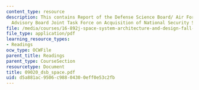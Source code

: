 ```yaml
---
content_type: resource
description: This contains Report of the Defense Science Board/ Air Force Scientific
  Advisory Board Joint Task Force on Acquisition of National Security Space Programs.
file: /media/courses/16-892j-space-system-architecture-and-design-fall-2004/d5a881ac9506c98804300eff0e53c2fb_09020_dsb_space.pdf
file_type: application/pdf
learning_resource_types:
- Readings
ocw_type: OCWFile
parent_title: Readings
parent_type: CourseSection
resourcetype: Document
title: 09020_dsb_space.pdf
uid: d5a881ac-9506-c988-0430-0eff0e53c2fb
---
```

